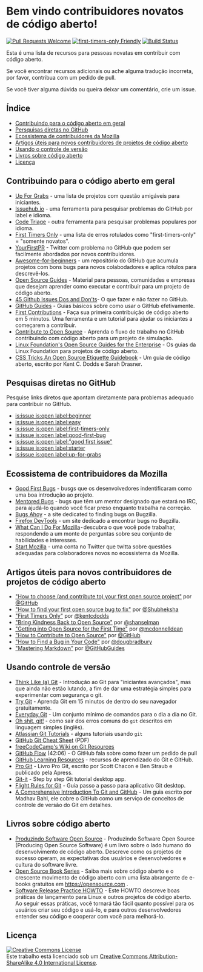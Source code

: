 # Bem vindo contribuidores novatos de código aberto!
[![Pull Requests Welcome](https://img.shields.io/badge/PRs-welcome-brightgreen.svg?style=flat)](http://makeapullrequest.com)
[![first-timers-only Friendly](https://img.shields.io/badge/first--timers--only-friendly-blue.svg)](http://www.firsttimersonly.com/)
[![Build Status](https://travis-ci.org/freeCodeCamp/how-to-contribute-to-open-source.svg?branch=master)](https://travis-ci.org/freeCodeCamp/how-to-contribute-to-open-source)

Esta é uma lista de recursos para pessoas novatas em contribuir com código aberto.

Se você encontrar recursos adicionais ou ache alguma tradução incorreta, por favor, contribua com um pedido de pull.

Se você tiver alguma dúvida ou queira deixar um comentário, crie um issue.

## Índice
  - [Contribuindo para o código aberto em geral](#contribuindo-para-o-código-aberto-em-geral)
  - [Persquisas diretas no GitHub](#pesquisas-diretas-no-github)
  - [Ecossistema de contribuidores da Mozilla](#ecossistema-de-contribuidores-da-mozilla)
  - [Artigos úteis para novos contribuidores de projetos de código aberto](#artigos-úteis-para-novos-contribuidores-de-projetos-de-código-aberto)
  - [Usando o controle de versão](#usando-controle-de-versão)
  - [Livros sobre código aberto](#livros-sobre-código-aberto)
  - [Licença](#licença)

## Contribuindo para o código aberto em geral
- [Up For Grabs](http://up-for-grabs.net/#/) - uma lista de projetos com questão amigáveis para iniciantes.
- [Issuehub.io](http://issuehub.io/) - uma ferramenta para pesquisar problemas do GitHub por label e idioma.
- [Code Triage](https://www.codetriage.com/) - outra ferramenta para pesquisar problemas populares por idioma.
- [First Timers Only](http://www.firsttimersonly.com/) - uma lista de erros rotulados como "first-timers-only" = "somente novatos".
- [YourFirstPR](https://twitter.com/yourfirstpr) - Twitter com problema no GitHub que podem ser facilmente abordados por novos contribuidores.
- [Awesome-for-beginners](https://github.com/MunGell/awesome-for-beginners) - um repositório do GitHub que acumula projetos com bons bugs para novos colabodadores e aplica rótulos para descrevê-los.
- [Open Source Guides](https://opensource.guide/) - Material para pessoas, comunidades  e empresas que desejam aprender como executar e contribuir para um projeto de código aberto.
- [45 Github Issues Dos and Don’ts](https://hackernoon.com/45-github-issues-dos-and-donts-dfec9ab4b612)- O que fazer e não fazer no GitHub.
- [GitHub Guides](https://guides.github.com/) - Guias básicos sobre como usar o GitHub efetivamente.
- [First Contributions](https://roshanjossey.github.io/first-contributions) - Faça sua primeira contribuição de código aberto em 5 minutos. Uma ferramenta e um tutorial para ajudar os iniciantes a começarem a contribuir.
- [Contribute to Open Source](https://github.com/danthareja/contribute-to-open-source) - Aprenda o fluxo de trabalho no GitHub contribuindo com código aberto para um projeto de simulação.
- [Linux Foundation's Open Source Guides for the Enterprise](https://www.linuxfoundation.org/resources/open-source-guides/) - Os guias da Linux Foundation para projetos de código aberto.
- [CSS Tricks An Open Source Etiquette Guidebook](https://css-tricks.com/open-source-etiquette-guidebook/) - Um guia de código aberto, escrito por Kent C. Dodds e Sarah Drasner.

## Pesquisas diretas no GitHub
Pesquise links diretos que apontam diretamente para problemas adequado para contribuir no GitHub.
- [is:issue is:open label:beginner](https://github.com/search?utf8=%E2%9C%93&q=is%3Aissue+is%3Aopen+label%3Abeginner)
- [is:issue is:open label:easy](https://github.com/search?utf8=%E2%9C%93&q=is%3Aissue+is%3Aopen+label%3Aeasy)
- [is:issue is:open label:first-timers-only](https://github.com/search?utf8=%E2%9C%93&q=is%3Aissue+is%3Aopen+label%3Afirst-timers-only)
- [is:issue is:open label:good-first-bug](https://github.com/search?utf8=%E2%9C%93&q=is%3Aissue+is%3Aopen+label%3Agood-first-bug)
- [is:issue is:open label:"good first issue"](https://github.com/search?utf8=%E2%9C%93&q=is%3Aissue+is%3Aopen+label%3A"good+first+issue")
- [is:issue is:open label:starter](https://github.com/search?utf8=%E2%9C%93&q=is%3Aissue+is%3Aopen+label%3Astarter)
- [is:issue is:open label:up-for-grabs](https://github.com/search?utf8=%E2%9C%93&q=is%3Aissue+is%3Aopen+label%3Aup-for-grabs)


## Ecossistema de contribuidores da Mozilla
- [Good First Bugs](https://bugzil.la/sw:%22[good%20first%20bug]%22&limit=0) - busgs que os desenvolvedores indentificaram como uma boa introdução ao projeto.
- [Mentored Bugs](https://bugzilla.mozilla.org/buglist.cgi?quicksearch=mentor%3A%40) - bugs que têm um mentor designado que estará no IRC, para ajudá-lo quando você ficar preso enquanto trabalha na correção.
- [Bugs Ahoy](http://www.joshmatthews.net/bugsahoy/) - a site dedicated to finding bugs on Bugzilla.
- [Firefox DevTools](http://firefox-dev.tools/) - um site dedicado a encontrar bugs no Bugzilla.
- [What Can I Do For Mozilla](http://whatcanidoformozilla.org/) - descubra o que você pode trabalhar, respondendo a um monte de perguntas sobre seu conjunto de habilidades e interesses.
- [Start Mozilla](https://twitter.com/StartMozilla) - uma conta no Twitter que twitta sobre questões adequadas para colaboradores novos no ecossistema da Mozilla.

## Artigos úteis para novos contribuidores de projetos de código aberto
- ["How to choose (and contribute to) your first open source project"](https://github.com/collections/choosing-projects) por [@GitHub](https://github.com/github)
- ["How to find your first open source bug to fix"](https://medium.freecodecamp.org/finding-your-first-open-source-project-or-bug-to-work-on-1712f651e5ba#.slc8i2h1l) por [@Shubheksha](https://github.com/Shubheksha)
- ["First Timers Only"](https://medium.com/@kentcdodds/first-timers-only-78281ea47455) por [@kentcdodds](https://github.com/kentcdodds)
- ["Bring Kindness Back to Open Source"](http://www.hanselman.com/blog/BringKindnessBackToOpenSource.aspx) por [@shanselman](https://github.com/shanselman)
- ["Getting into Open Source for the First Time"](https://web.archive.org/web/20170723130443/http://www.nearform.com:80/nodecrunch/first-time-with-open-source/) por [@mcdonnelldean](https://github.com/mcdonnelldean)
- ["How to Contribute to Open Source"](https://opensource.guide/how-to-contribute/) por [@GitHub](https://github.com/github)
- ["How to Find a Bug in Your Code"](https://8thlight.com/blog/doug-bradbury/2016/06/29/how-to-find-bug-in-your-code.html) por [@dougbradbury](https://twitter.com/dougbradbury)
- ["Mastering Markdown"](https://guides.github.com/features/mastering-markdown/) por [@GitHubGuides](https://guides.github.com/)

## Usando controle de versão
- [Think Like (a) Git](http://think-like-a-git.net/) - Introdução ao Git para "iniciantes avançados", mas que ainda não estão lutando, a fim de dar uma estratégia simples para experimentar com segurança o git.
- [Try Git](https://try.github.io/) - Aprenda Git em 15 minutos de dentro do seu navegador gratuitamente.
- [Everyday Git](https://git-scm.com/docs/giteveryday) - Um conjunto mínimo de comandos para o dia a dia no Git.
- [Oh shit, git!](http://ohshitgit.com/) - como sair dos erros comuns do `git` descritos em linguagem simples (inglês).
- [Atlassian Git Tutorials](https://www.atlassian.com/git/tutorials/) - alguns tutoriais usando `git`
- [GitHub Git Cheat Sheet](https://education.github.com/git-cheat-sheet-education.pdf) (PDF)
- [freeCodeCamp's Wiki on Git Resources](https://forum.freecodecamp.org/t/wiki-git-resources/13136)
- [GitHub Flow](https://www.youtube.com/watch?v=juLIxo42A_s) (42:06) - O GitHub fala sobre como fazer um pedido de pull
- [GitHub Learning Resources](https://help.github.com/articles/git-and-github-learning-resources/) - recursos de aprendizado do Git e GitHub.
- [Pro Git](https://git-scm.com/book/en/v2) - Livro Pro Git, escrito por Scott Chacon e Ben Straub e publicado pela Apress.
- [Git-it](https://github.com/jlord/git-it-electron) - Step by step Git tutorial desktop app.
- [Flight Rules for Git](https://github.com/k88hudson/git-flight-rules) - Guia passo a passo para aplicativo Git desktop.
- [A Comprehensive Introduction To Git and GitHub](https://codeburst.io/git-good-part-a-e0d826286a2a) - Um guia escrito por Madhav Bahl, ele cobre o GitHub como um serviço de conceitos de controle de versão do Git em detalhes.

## Livros sobre código aberto
- [Produzindo Software Open Source](https://producingoss.com/pt-br/) - Produzindo Software Open Source (Producing Open Source Software) é um livro sobre o lado humano do desenvolvimento de código aberto. Descreve como os projetos de sucesso operam, as expectativas dos usuários e desenvolvedores e cultura do software livre.
- [Open Source Book Series](https://opensource.com/resources/ebooks) - Saiba mais sobre código aberto e o crescente movimento de código aberto com uma lista abrangente de e-books gratuitos em https://opensource.com .
- [Software Release Practice HOWTO](http://en.tldp.org/HOWTO/Software-Release-Practice-HOWTO/) - Este HOWTO descreve boas práticas de lançamento para Linux e outros projetos de código aberto. Ao seguir essas práticas, você tornará tão fácil quanto possível para os usuários criar seu código e usá-lo, e para outros desenvolvedores entender seu código e cooperar com você para melhorá-lo.

## Licença
<a rel="license" href="http://creativecommons.org/licenses/by-sa/4.0/"><img alt="Creative Commons License" style="border-width:0" src="https://i.creativecommons.org/l/by-sa/4.0/88x31.png" /></a><br />Este trabalho está licenciado sob um <a rel="license" href="http://creativecommons.org/licenses/by-sa/4.0/">Creative Commons Attribution-ShareAlike 4.0 International License</a>.
